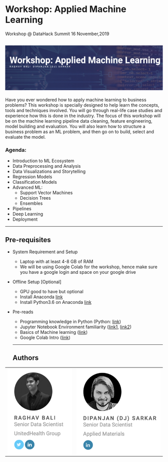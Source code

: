 # Workshop: Applied Machine Learning
Workshop @ DataHack Summit 16 November,2019

<a href="https://www.analyticsvidhya.com/datahack-summit-2019/schedule/workshop-applied-machine-learning//"><img src="assets/banner.png"></a>
---

Have you ever wondered how to apply machine learning to business problems? This workshop is specially designed to help learn the concepts, tools and techniques involved. You will go through real-life case studies and experience how this is done in the industry. The focus of this workshop will be on the machine learning pipeline data cleaning, feature engineering, model building and evaluation. You will also learn how to structure a business problem as an ML problem, and then go on to build, select and evaluate the model.

### Agenda:
+ Introduction to ML Ecosystem
+ Data Preprocessing and Analysis
+ Data Visualizations and Storytelling
+ Regression Models
+ Classification Models
+ Advanced ML:
    - Support Vector Machines
    - Decision Trees
    - Ensembles
+ Pipelines
+ Deep Learning
+ Deployment

---
## Pre-requisites
+ System Requirement and Setup
    - Laptop with at least 4-8 GB of RAM
    - We will be using Google Colab for the workshop, hence make sure you have a google login and space on your google drive
+ Offline Setup [Optional]
    - GPU good to have but optional
    - Install Anaconda [link](https://docs.anaconda.com/anaconda/install/)
    - Install Python3.6 on Anaconda [link](https://docs.anaconda.com/anaconda/user-guide/faq/#anaconda-faq-35)
+ Pre-reads
    - Programming knowledge in Python (Python: [link](https://www.analyticsvidhya.com/blog/2016/01/complete-tutorial-learn-data-science-python-scratch-2/))
    - Jupyter Notebook Environment familiarity ([link1](https://www.analyticsvidhya.com/blog/2018/05/starters-guide-jupyter-notebook/), [link2](https://github.com/amitkaps/art-data-science))
    - Basics of Machine learning ([link](https://www.analyticsvidhya.com/blog/2017/09/common-machine-learning-algorithms/))
    - Google Colab Intro ([link](https://colab.research.google.com/notebooks/basic_features_overview.ipynb))


  ----
  ## Authors
<table border=0>
  <tr>
    <td><a href="http://www.linkedin.com/in/baliraghav"><img src="assets/raghav.png"></a></td>
    <td><a href="https://www.linkedin.com/in/dipanzan/"><img src="assets/dipanjan.png"></a></td>
  </tr>
</table>
